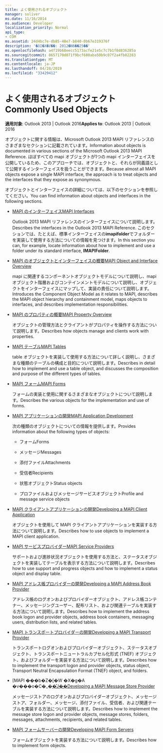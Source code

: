 ```yaml
---
title: よく使用されるオブジェクト
manager: soliver
ms.date: 11/16/2014
ms.audience: Developer
localization_priority: Normal
api_type:
- COM
ms.assetid: 24d4bc7e-db85-48e7-b840-0b67e319376f
description: '�ŏI�X�V��: 2012�N6��25��'
ms.openlocfilehash: a4f19b68eecc5173acfe21e5c7c7b1f8d836285a
ms.sourcegitcommit: 8657170d071f9bcf680aba50b9c07f2a4fb82283
ms.translationtype: MT
ms.contentlocale: ja-JP
ms.lasthandoff: 04/28/2019
ms.locfileid: "33429412"
---
```

# <a name="commonly-used-objects"></a><span data-ttu-id="4112d-103">よく使用されるオブジェクト</span><span class="sxs-lookup"><span data-stu-id="4112d-103">Commonly Used Objects</span></span>

  
  
<span data-ttu-id="4112d-104">**適用対象**: Outlook 2013 | Outlook 2016</span><span class="sxs-lookup"><span data-stu-id="4112d-104">**Applies to**: Outlook 2013 | Outlook 2016</span></span> 
  
<span data-ttu-id="4112d-105">オブジェクトに関する情報は、Microsoft Outlook 2013 MAPI リファレンスのさまざまなセクションに記載されています。</span><span class="sxs-lookup"><span data-stu-id="4112d-105">Information about objects is documented in various sections of the Microsoft Outlook 2013 MAPI Reference.</span></span> <span data-ttu-id="4112d-106">ほぼすべての mapi オブジェクトが1つの mapi インターフェイスを公開しているため、このアプローチでは、オブジェクトと、それらが同義語として公開するインターフェイスを扱うことができます。</span><span class="sxs-lookup"><span data-stu-id="4112d-106">Because almost all MAPI objects expose a single MAPI interface, the approach is to treat objects and the interfaces that they expose as synonymous.</span></span>
  
<span data-ttu-id="4112d-107">オブジェクトとインターフェイスの詳細については、以下のセクションを参照してください。</span><span class="sxs-lookup"><span data-stu-id="4112d-107">You can find information about objects and interfaces in the following sections.</span></span>
  
- [<span data-ttu-id="4112d-108">MAPI のインターフェイス</span><span class="sxs-lookup"><span data-stu-id="4112d-108">MAPI Interfaces</span></span>](mapi-interfaces.md)
    
    <span data-ttu-id="4112d-109">Outlook 2013 MAPI リファレンスのインターフェイスについて説明します。</span><span class="sxs-lookup"><span data-stu-id="4112d-109">Describes the interfaces in the Outlook 2013 MAPI Reference.</span></span> <span data-ttu-id="4112d-110">このセクションでは、たとえば、標準インターフェイスの**imapifolder**でフォルダーを実装して使用する方法についての情報を見つけます。</span><span class="sxs-lookup"><span data-stu-id="4112d-110">In this section you can, for example, locate information about how to implement and use a folder under its standard interface, **IMAPIFolder**.</span></span>
    
- [<span data-ttu-id="4112d-111">MAPI のオブジェクトとインターフェイスの概要</span><span class="sxs-lookup"><span data-stu-id="4112d-111">MAPI Object and Interface Overview</span></span>](mapi-object-and-interface-overview.md)
    
    <span data-ttu-id="4112d-112">mapi に関連するコンポーネントオブジェクトモデルについて説明し、mapi オブジェクト階層およびコンテインメントモデルについて説明し、オブジェクトをインターフェイスにマップして、実装の責任について説明します。</span><span class="sxs-lookup"><span data-stu-id="4112d-112">Introduces the Component Object Model as it relates to MAPI, describes the MAPI object hierarchy and containment model, maps objects to interfaces, and describes implementation responsibilities.</span></span>
    
- [<span data-ttu-id="4112d-113">MAPI のプロパティの概要</span><span class="sxs-lookup"><span data-stu-id="4112d-113">MAPI Property Overview</span></span>](mapi-property-overview.md)
    
    <span data-ttu-id="4112d-114">オブジェクトの管理方法とクライアントがプロパティを操作する方法について説明します。</span><span class="sxs-lookup"><span data-stu-id="4112d-114">Describes how objects manage and clients work with properties.</span></span>
    
- [<span data-ttu-id="4112d-115">MAPI テーブル</span><span class="sxs-lookup"><span data-stu-id="4112d-115">MAPI Tables</span></span>](mapi-tables.md)
    
    <span data-ttu-id="4112d-116">table オブジェクトを実装して使用する方法について詳しく説明し、さまざまな種類のテーブルの構成と目的について説明します。</span><span class="sxs-lookup"><span data-stu-id="4112d-116">Describes in detail how to implement and use a table object, and discusses the composition and purpose of the different types of tables.</span></span>
    
- [<span data-ttu-id="4112d-117">MAPI フォーム</span><span class="sxs-lookup"><span data-stu-id="4112d-117">MAPI Forms</span></span>](mapi-forms.md)
    
    <span data-ttu-id="4112d-118">フォームの実装と使用に関するさまざまなオブジェクトについて説明します。</span><span class="sxs-lookup"><span data-stu-id="4112d-118">Describes the various objects for the implementation and use of forms.</span></span>
    
- [<span data-ttu-id="4112d-119">MAPI アプリケーションの開発</span><span class="sxs-lookup"><span data-stu-id="4112d-119">MAPI Application Development</span></span>](mapi-application-development.md)
    
    <span data-ttu-id="4112d-120">次の種類のオブジェクトについての情報を提供します。</span><span class="sxs-lookup"><span data-stu-id="4112d-120">Provides information about the following types of objects:</span></span>
    
  - <span data-ttu-id="4112d-121">フォーム</span><span class="sxs-lookup"><span data-stu-id="4112d-121">Forms</span></span>
    
  - <span data-ttu-id="4112d-122">メッセージ</span><span class="sxs-lookup"><span data-stu-id="4112d-122">Messages</span></span>
    
  - <span data-ttu-id="4112d-123">添付ファイル</span><span class="sxs-lookup"><span data-stu-id="4112d-123">Attachments</span></span>
    
  - <span data-ttu-id="4112d-124">受信者</span><span class="sxs-lookup"><span data-stu-id="4112d-124">Recipients</span></span>
    
  - <span data-ttu-id="4112d-125">状態オブジェクト</span><span class="sxs-lookup"><span data-stu-id="4112d-125">Status objects</span></span>
    
  - <span data-ttu-id="4112d-126">プロファイルおよびメッセージサービスオブジェクト</span><span class="sxs-lookup"><span data-stu-id="4112d-126">Profile and message service objects</span></span>
    
- [<span data-ttu-id="4112d-127">MAPI クライアントアプリケーションの開発</span><span class="sxs-lookup"><span data-stu-id="4112d-127">Developing a MAPI Client Application</span></span>](developing-a-mapi-client-application.md)
    
    <span data-ttu-id="4112d-128">オブジェクトを使用して MAPI クライアントアプリケーションを実装する方法について説明します。</span><span class="sxs-lookup"><span data-stu-id="4112d-128">Describes how to use objects to implement a MAPI client application.</span></span>
    
- [<span data-ttu-id="4112d-129">MAPI サービスプロバイダー</span><span class="sxs-lookup"><span data-stu-id="4112d-129">MAPI Service Providers</span></span>](mapi-service-providers.md)
    
    <span data-ttu-id="4112d-130">サポートおよび進捗状況オブジェクトを使用する方法と、ステータスオブジェクトを実装してテーブルを表示する方法について説明します。</span><span class="sxs-lookup"><span data-stu-id="4112d-130">Describes how to use support and progress objects and how to implement a status object and display table.</span></span>
    
- [<span data-ttu-id="4112d-131">MAPI アドレス帳プロバイダーの開発</span><span class="sxs-lookup"><span data-stu-id="4112d-131">Developing a MAPI Address Book Provider</span></span>](developing-a-mapi-address-book-provider.md)
    
    <span data-ttu-id="4112d-132">アドレス帳のログオンおよびプロバイダーオブジェクト、アドレス帳コンテナー、メッセージングユーザー、配布リスト、および関連テーブルを実装する方法について説明します。</span><span class="sxs-lookup"><span data-stu-id="4112d-132">Describes how to implement the address book logon and provider objects, address book containers, messaging users, distribution lists, and related tables.</span></span>
    
- [<span data-ttu-id="4112d-133">MAPI トランスポートプロバイダーの開発</span><span class="sxs-lookup"><span data-stu-id="4112d-133">Developing a MAPI Transport Provider</span></span>](developing-a-mapi-transport-provider.md)
    
    <span data-ttu-id="4112d-134">トランスポートログオンおよびプロバイダーオブジェクト、ステータスオブジェクト、トランスポートニュートラルカプセル化形式 (TNEF) オブジェクト、およびフォルダーを実装する方法について説明します。</span><span class="sxs-lookup"><span data-stu-id="4112d-134">Describes how to implement the transport logon and provider objects, status object, Transport Neutral Encapsulation Format (TNEF) object, and folders.</span></span>
    
- <span data-ttu-id="4112d-135">[MAPI ���b�Z�[�W �X�g�A �v���o�C�_�[�̊J��](developing-a-mapi-message-store-provider.md)</span><span class="sxs-lookup"><span data-stu-id="4112d-135">[Developing a MAPI Message Store Provider](developing-a-mapi-message-store-provider.md)</span></span>
    
    <span data-ttu-id="4112d-136">メッセージストアのログオンおよびプロバイダーオブジェクト、メッセージストア、フォルダー、メッセージ、添付ファイル、受信者、および関連テーブルを実装する方法について説明します。</span><span class="sxs-lookup"><span data-stu-id="4112d-136">Describes how to implement the message store logon and provider objects, message stores, folders, messages, attachments, recipients, and related tables.</span></span>
    
- [<span data-ttu-id="4112d-137">MAPI フォームサーバーの開発</span><span class="sxs-lookup"><span data-stu-id="4112d-137">Developing MAPI Form Servers</span></span>](developing-mapi-form-servers.md)
    
    <span data-ttu-id="4112d-138">フォームオブジェクトを実装する方法について説明します。</span><span class="sxs-lookup"><span data-stu-id="4112d-138">Describes how to implement form objects.</span></span>
    

